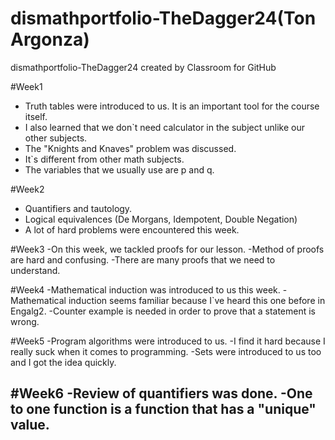 # dismathportfolio-TheDagger24(Ton Argonza)
dismathportfolio-TheDagger24 created by Classroom for GitHub

#Week1
- Truth tables were introduced to us. It is an important tool for the course itself.
- I also learned that we don`t need calculator in the subject unlike our other subjects.
- The "Knights and Knaves" problem was discussed.
- It`s different from other math subjects. 
- The variables that we usually use are p and q.

#Week2
- Quantifiers and tautology.
- Logical equivalences (De Morgans, Idempotent, Double Negation)
- A lot of hard problems were encountered this week.

#Week3
-On this week, we tackled proofs for our lesson.
-Method of proofs are hard and confusing.
-There are many proofs that we need to understand.

#Week4
-Mathematical induction was introduced to us this week. 
-Mathematical induction seems familiar because I`ve heard this one before in Engalg2.
-Counter example is needed in order to prove that a statement is wrong.

#Week5
-Program algorithms were introduced to us.
-I find it hard because I really suck when it comes to programming. 
-Sets were introduced to us too and I got the idea quickly.

#Week6
-Review of quantifiers was done.
-One to one function is a function that has a "unique" value.
-
